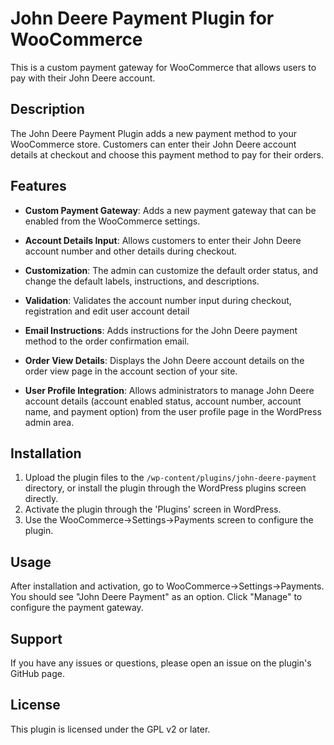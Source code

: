 # John Deere Payment Plugin for WooCommerce

This is a custom payment gateway for WooCommerce that allows users to pay with their John Deere account.

## Description

The John Deere Payment Plugin adds a new payment method to your WooCommerce store. Customers can enter their John Deere account details at checkout and choose this payment method to pay for their orders.

## Features

- **Custom Payment Gateway**: Adds a new payment gateway that can be enabled from the WooCommerce settings.

- **Account Details Input**: Allows customers to enter their John Deere account number and other details during checkout.

- **Customization**: The admin can customize the default order status, and change the default labels, instructions, and descriptions.

- **Validation**: Validates the account number input during checkout, registration and edit user account detail

- **Email Instructions**: Adds instructions for the John Deere payment method to the order confirmation email.

- **Order View Details**: Displays the John Deere account details on the order view page in the account section of your site.

- **User Profile Integration**: Allows administrators to manage John Deere account details (account enabled status, account number, account name, and payment option) from the user profile page in the WordPress admin area.

## Installation

1. Upload the plugin files to the `/wp-content/plugins/john-deere-payment` directory, or install the plugin through the WordPress plugins screen directly.
2. Activate the plugin through the 'Plugins' screen in WordPress.
3. Use the WooCommerce->Settings->Payments screen to configure the plugin.

## Usage

After installation and activation, go to WooCommerce->Settings->Payments. You should see "John Deere Payment" as an option. Click "Manage" to configure the payment gateway.

## Support

If you have any issues or questions, please open an issue on the plugin's GitHub page.

## License

This plugin is licensed under the GPL v2 or later.
